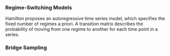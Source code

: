 ### Regime-Switching Models
Hamilton proposes an autoregressive time series model, which specifies the fixed number of regimes a priori. A transition matrix describes the probability of moving from one regime to another for each time point in a series.
### Bridge Sampling
